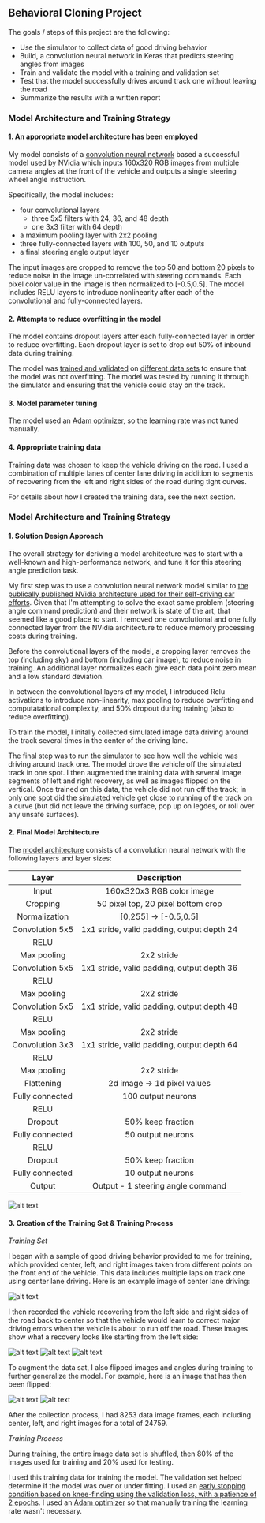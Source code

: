 ## Behavioral Cloning Project

The goals / steps of this project are the following:
* Use the simulator to collect data of good driving behavior
* Build, a convolution neural network in Keras that predicts steering angles from images
* Train and validate the model with a training and validation set
* Test that the model successfully drives around track one without leaving the road
* Summarize the results with a written report


[//]: # (Image References)

[image1]: ./examples/placeholder.png "Model Visualization"
[image2]: ./examples/placeholder.png "Grayscaling"
[image3]: ./examples/placeholder_small.png "Recovery Image"
[image4]: ./examples/placeholder_small.png "Recovery Image"
[image5]: ./examples/placeholder_small.png "Recovery Image"
[image6]: ./examples/placeholder_small.png "Normal Image"
[image7]: ./examples/placeholder_small.png "Flipped Image"

### Model Architecture and Training Strategy

#### 1. An appropriate model architecture has been employed

My model consists of a [convolution neural network](https://github.com/dinoboy197/CarND-Behavioral-Cloning-P3/blob/master/model.py#L56-L73) based a successful model used by NVidia which inputs 160x320 RGB images from multiple camera angles at the front of the vehicle and outputs a single steering wheel angle instruction.

Specifically, the model includes:
* four convolutional layers
  * three 5x5 filters with 24, 36, and 48 depth
  * one 3x3 filter with 64 depth
* a maximum pooling layer with 2x2 pooling
* three fully-connected layers with 100, 50, and 10 outputs
* a final steering angle output layer

The input images are cropped to remove the top 50 and bottom 20 pixels to reduce noise in the image un-correlated with steering commands. Each pixel color value in the image is then normalized to [-0.5,0.5]. The model includes RELU layers to introduce nonlinearity after each of the convolutional and fully-connected layers.

#### 2. Attempts to reduce overfitting in the model

The model contains dropout layers after each fully-connected layer in order to reduce overfitting. Each dropout layer is set to drop out 50% of inbound data during training.

The model was [trained and validated](https://github.com/dinoboy197/CarND-Behavioral-Cloning-P3/blob/master/model.py#L78-L80) on [different data sets](https://github.com/dinoboy197/CarND-Behavioral-Cloning-P3/blob/master/model.py#L22) to ensure that the model was not overfitting. The model was tested by running it through the simulator and ensuring that the vehicle could stay on the track.

#### 3. Model parameter tuning

The model used an [Adam optimizer](https://github.com/dinoboy197/CarND-Behavioral-Cloning-P3/blob/master/model.py#L76), so the learning rate was not tuned manually.

#### 4. Appropriate training data

Training data was chosen to keep the vehicle driving on the road. I used a combination of multiple lanes of center lane driving in addition to segments of recovering from the left and right sides of the road during tight curves.

For details about how I created the training data, see the next section.

### Model Architecture and Training Strategy

#### 1. Solution Design Approach

The overall strategy for deriving a model architecture was to start with a well-known and high-performance network, and tune it for this steering angle prediction task.

My first step was to use a convolution neural network model similar to [the publically published NVidia architecture used for their self-driving car efforts](https://devblogs.nvidia.com/parallelforall/deep-learning-self-driving-cars/). Given that I'm attempting to solve the exact same problem (steering angle command prediction) and their network is state of the art, that seemed like a good place to start. I removed one convolutional and one fully connected layer from the NVidia architecture to reduce memory processing costs during training.

Before the convolutional layers of the model, a cropping layer removes the top (including sky) and bottom (including car image), to reduce noise in training. An additional layer normalizes each give each data point zero mean and a low standard deviation.

In between the convolutional layers of my model, I introduced Relu activations to introduce non-linearity, max pooling to reduce overfitting and computatational complexity, and 50% dropout during training (also to reduce overfitting).

To train the model, I initally collected simulated image data driving around the track several times in the center of the driving lane.

The final step was to run the simulator to see how well the vehicle was driving around track one. The model drove the vehicle off the simulated track in one spot. I then augmented the training data with several image segments of left and right recovery, as well as images flipped on the vertical. Once trained on this data, the vehicle did not run off the track; in only one spot did the simulated vehicle get close to running of the track on a curve (but  did not leave the driving surface, pop up on legdes, or roll over any unsafe surfaces).

#### 2. Final Model Architecture

The [model architecture](https://github.com/dinoboy197/CarND-Behavioral-Cloning-P3/blob/master/model.py#L56-L73) consists of a convolution neural network with the following layers and layer sizes:

| Layer         		|     Description	        					| 
|:---------------------:|:---------------------------------------------:| 
| Input         		| 160x320x3 RGB color image   					|
| Cropping         		| 50 pixel top, 20 pixel bottom crop   			|
| Normalization        	| [0,255] -> [-0.5,0.5]                			|
| Convolution 5x5     	| 1x1 stride, valid padding, output depth 24 	|
| RELU					|												|
| Max pooling	      	| 2x2 stride                   				    |
| Convolution 5x5     	| 1x1 stride, valid padding, output depth 36 	|
| RELU					|												|
| Max pooling	      	| 2x2 stride                   				    |
| Convolution 5x5     	| 1x1 stride, valid padding, output depth 48 	|
| RELU					|												|
| Max pooling	      	| 2x2 stride                   				    |
| Convolution 3x3     	| 1x1 stride, valid padding, output depth 64 	|
| RELU					|												|
| Max pooling	      	| 2x2 stride                   				    |
| Flattening	      	| 2d image -> 1d pixel values  				    |
| Fully connected		| 100 output neurons                        	|
| RELU					|												|
| Dropout				| 50% keep fraction								|
| Fully connected		| 50 output neurons                         	|
| RELU					|												|
| Dropout				| 50% keep fraction								|
| Fully connected		| 10 output neurons                          	|
| Output        		| Output - 1 steering angle command 			|

![alt text][image1]

#### 3. Creation of the Training Set & Training Process

_Training Set_

I began with a sample of good driving behavior provided to me for training, which provided center, left, and right images taken from different points on the front end of the vehicle. This data includes multiple laps on track one using center lane driving. Here is an example image of center lane driving:

![alt text][image2]

I then recorded the vehicle recovering from the left side and right sides of the road back to center so that the vehicle would learn to correct major driving errors when the vehicle is about to run off the road. These images show what a recovery looks like starting from the left side:

![alt text][image3]
![alt text][image4]
![alt text][image5]

To augment the data sat, I also flipped images and angles during training to further generalize the model. For example, here is an image that has then been flipped:

![alt text][image6]
![alt text][image7]

After the collection process, I had 8253 data image frames, each including center, left, and right images for a total of 24759.

_Training Process_

During training, the entire image data set is shuffled, then 80% of the images used for training and 20% used for testing.

I used this training data for training the model. The validation set helped determine if the model was over or under fitting. I used an [early stopping condition based on knee-finding using the validation loss, with a patience of 2 epochs](https://github.com/dinoboy197/CarND-Behavioral-Cloning-P3/blob/master/model.py#L80). I used an [Adam optimizer](https://github.com/dinoboy197/CarND-Behavioral-Cloning-P3/blob/master/model.py#L76) so that manually training the learning rate wasn't necessary.
